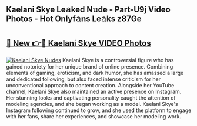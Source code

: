 ## Kaelani Skye Le𝚊ked N𝚞de - Part-U9j Video Photos - Hot Onlyf𝚊ns Le𝚊ks z87Ge

# <h2><a href="http://ab63436.deff.icu/?id=Kaelani+Skye">🔗 New 👉🔴 Kaelani Skye VIDEO Photos</a></h2>

[![Kaelani Skye N𝚞des](https://i.imgur.com/rIISA9y.gif)](http://ab63436.deff.icu/?id=Kaelani+Skye)
Kaelani Skye is a controversial figure who has gained notoriety for her unique brand of online presence. Combining elements of gaming, eroticism, and dark humor, she has amassed a large and dedicated following, but also faced intense criticism for her unconventional approach to content creation. Alongside her YouTube channel, Kaelani Skye also maintained an active presence on Instagram. Her stunning looks and captivating personality caught the attention of modeling agencies, and she began working as a model. Kaelani Skye's Instagram following continued to grow, and she used the platform to engage with her fans, share her experiences, and showcase her modeling work.
